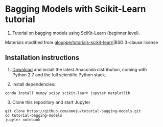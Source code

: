 # Bagging Models with Scikit-Learn tutorial

1. Tutorial on bagging models using SciKit-Learn (beginner level).

Materials modified from [glouppe/tutorials-scikit-learn](https://github.com/glouppe/tutorials-scikit-learn)|BSD 3-clause license

## Installation instructions

1) [Download](https://www.continuum.io/downloads) and install the latest Anaconda distribution, coming with Python 2.7 and the full scientific Python stack. 

2) Install dependencies:
```
conda install numpy scipy scikit-learn jupyter matplotlib 
```

3) Clone this repository and start Jupyter
```
git clone https://github.com/omoju/tutorial-bagging-models.git
cd tutorial-bagging-models
jupyter notebook
```
